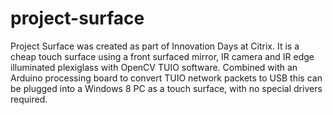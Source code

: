 # project-surface
Project Surface was created as part of Innovation Days at Citrix.
It is a cheap touch surface using a front surfaced mirror, IR camera and IR edge illuminated plexiglass with OpenCV TUIO software.
Combined with an Arduino processing board to convert TUIO network packets to USB this can be plugged into a Windows 8 PC as a touch surface, with no special drivers required.

